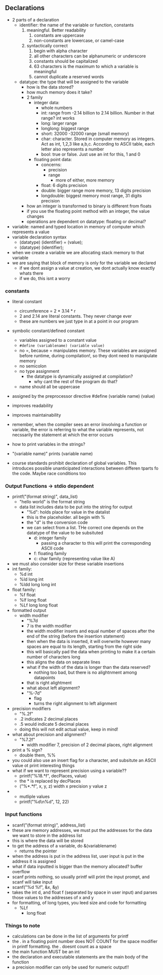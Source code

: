 ## Declarations
* 2 parts of a declaration
  * identifier: the name of the variable or function, constants
    1. meaningful. Better readability
       1. constants are uppercase
       2. non-constants are lowercase, or camel-case
    2. syntactically correct
       1. begin with alpha character
       2. all other characters can be alphanumeric or underscore
       3. constants should be capitalized
       4. 63 characters is the maximum to which a variable is meaningful
       5. cannot duplicate a reserved words
  * datatype: the type that will be assigned to the variable
    * how is the data stored?
    * how much memory does it take?
    * 2 family
      * integer data:
        * whole numbers
        * int: range from -2.14 billion to 2.14 billion. Number in that range? int works
        * long: larger range
        * longlong: biggest range
        * short: 32000 -32000 range (small memory)
        * char: character. Stored in computer memory as integers. Act as int, 1,2,3 like a,b,c. According to ASCII table, each letter also represents a number
        * bool: true or false. Just use an int for this, 1 and 0
      * floating point data:
        * concerns:
          * precision
          * range
            * more of either, more memory
        * float: 6 digits precision 
        * double: bigger range more memory, 13 digits precision
        * longdouble: biggest memory most range, 31 digits precision
    * how an integer is transformed to binary is different from floats
    * if you use the floating point method with an integer, the value changes
    * operations are dependent on datatype: floating or decimal?
* variable: named and typed location in memory of computer which represents a value
* variable declaration syntax
  * (datatype) (identifier) = (value);
  * (datatype) (identifier);
* when we create a variable we are allocating stack memory to that variable
* we are saying that block of memory is only for the variable we declared
  * if we dont assign a value at creation, we dont actually know exactly whats there
  * if we do, this isnt a worry

### constants
* literal constant
  * circumference = 2 * 3.14 * r
  * 2 and 2.14 are literal constants. They never change ever
  * these are numbers we just type in at a point in our program
* symbolic constant/defined constant
  * variables assigned to a constant value
  * `#define (variablename) (variable value)`
  * no =, because = manipulates memory. These variables are assigned before runtime, during compilation!, so they dont need to manipulate memory
  * no semicolon
  * no type assignment
    * the datatype is dynamically assigned at compilation?
      * why cant the rest of the program do that?
  * name should all be uppercase
* assigned by the preprocessor directive #define (variable name) (value)
* improves readability
* improves maintainability
* remember, when the compiler sees an error iinvolving a function or variable, the error is referring to what the variable represents, not necssarily the statement at which the error occurs

* how to print variables in the strings?
* "(variable name)" prints (variable name)
* course standards prohibit declaration of global variables. This introduces possible unanticipated interactions between differen tparts fo the code. Maybe race conditions too

### Output Functions -> stdio dependent
* printf("(format string)", data_list)
  * "hello world" is the format string
  * data list includes data to be put into the string for output
    * "%d": holds place for value in the datalist 
    * this is the placeholder. all begin with %
    * the "d" is the conversion code
    * we can select from a list. THe correct one depends on the datatype of the value to be subsituted
      * d: integer family
        * passing a character to this will print the corresponding ASCII code
      * f: floating family
      * c: char family (representing value like A)
* we must also consider size for these variable insertions
* int family:
  * %d int
  * %ld long int
  * %ldd long long int
* float family:
  * %f float
  * %lf long float
  * %Lf long long float
* formatted output
  * width modifier
    * "%7d
    * 7 is the width modifier
    * the width modifier inserts and equal number of spaces after the end of the string (before the insertion statement)
    * then when the data is inserted, it will overwrite however many spaces are equal to its length, starting from the right side
    * this will basically pad the data when printing to make it a certain number of characters long
    * this aligns the data on separate lines
    * what if the width of the data is longer than the data reserved?
      * nothing too bad, but there is no alightnment among datapoints
    * that is right alightment
    * what about left alignment?
    * "%-7d"
      * flag
      * turns the right alignment to left alignment
* precision modifiers
  * "%.2f"
  * .2 indicates 2 decimal places
  * .5 would indicate 5 decimal places
  * doing this will not edit actual value, keep in mind!
* what about precision and alignment?
  * "%7.2f"
    * width modifier 7, precision of 2 decimal places, right alignment
* print a % sign?
  * double them, %%
* you could also use an insert flag for a character, and subsitute an ASCII value ot print interesting things
* what if we want to represent precision using a variable??
  * printf("%18.*f", decPlaces, value)
  * the * is replaced by decPlaces
  * ("%*.*f", x, y, z) width x precision y value z
* * mutliple values
  * printf("%d\n%d", 12, 22)

### Input functions
* scanf("(format string)", address_list)
* these are memory addresses, we must put the addresses for the data we want to store in the address list
* this is where the data will be stored
* to get the address of a variable, do &(variablename)
  * returns the pointer
* when the address is put in the address list, user input is put in the address it is assigned
* what if data inputted is bigger than the memory allocated? buffer overflow
* scanf prints nothing, so usually printf will print the input prompt, and scanf will take input
* scanf("%d %f", &x, &y)
* takes the int d, and float f (separated by space in user input) and parses those values to the addresses of x and y
* for formatting, of long types, you leed size and code for formatting
  * %Lf
    * long float

### Things to note
* calculations can be done in the list of arguments for printf
* the . in a floating point number does NOT COUNT for the space modifier in printf formatting. the . doesnt count as a space
* the main function MUST be an int
* the declaration and executable statements are the main body of the function
* a precision modifier can only be used for numeric output!!